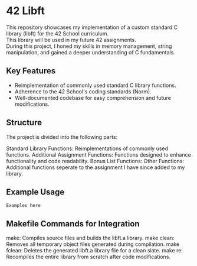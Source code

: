 # 42 Libft

This repository showcases my implementation of a custom standard C library (libft) for the 42 School curriculum.<br>
This library will be used in my future 42 assignments.<br>
During this project, I honed my skills in memory management, string manipulation, and gained a deeper understanding of C fundamentals.

## Key Features

- Reimplementation of commonly used standard C library functions.
- Adherence to the 42 School's coding standards (Norm).
- Well-documented codebase for easy comprehension and future modifications.

## Structure
The project is divided into the following parts:

Standard Library Functions: Reimplementations of commonly used functions.
Additional Assignment Functions: Functions designed to enhance functionality and code readability.
Bonus List Functions:
Other Functions: Additional functions seperate to the assignment I have since added to my library.

## Example Usage
```
Examples here
```

## Makefile Commands for Integration

make: Compiles source files and builds the libft.a library.
make clean: Removes all temporary object files generated during compilation.
make fclean: Deletes the generated libft.a library file for a clean slate.
make re: Recompiles the entire library from scratch after code modifications.
